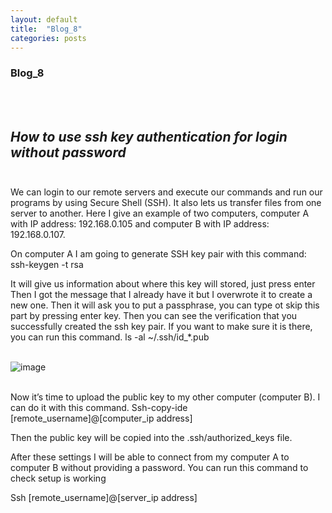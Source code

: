 ```yaml
---
layout: default
title:  "Blog_8"
categories: posts
---
```


### Blog_8
<br><br>

## *How to use ssh key authentication for login without password*<br><br>



We can login to our remote servers and execute our commands and run our programs by using Secure Shell (SSH). It also lets us transfer files from one server to another. Here I give an example of two computers, computer A with IP address: 192.168.0.105 and computer B with IP address: 192.168.0.107.

On computer A I am going to generate SSH key pair with this command: 
 ssh-keygen -t rsa 
 
It will give us information about where this key will stored, just press enter 
Then I got the message that I already have it but I overwrote it to create a new one.
Then it will ask you to put a passphrase, you can type ot skip this part by pressing enter key.
Then you can see the verification that you successfully created the ssh key pair. If you want to make sure it is there, you can run this command.
ls -al ~/.ssh/id_*.pub<br><br>

![image](https://raw.githubusercontent.com/sevakZ/sevakZ.github.io/master/docs/_image/blog8.jpg)<br><br>


Now it’s time to upload the public key to my other computer (computer B). I can do it with this command.
 Ssh-copy-ide [remote_username]@[computer_ip address]

Then the public key will be copied into the .ssh/authorized_keys file.

After these settings I will be able to connect from my computer A to computer B without providing a password. You can run this command to check setup is working

Ssh [remote_username]@[server_ip address]

